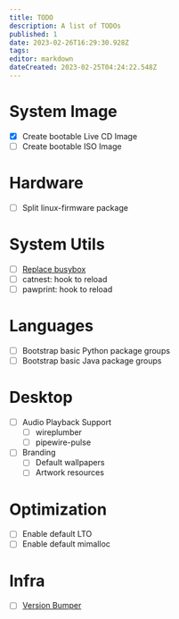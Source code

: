 ```yaml
---
title: TODO
description: A list of TODOs
published: 1
date: 2023-02-26T16:29:30.928Z
tags: 
editor: markdown
dateCreated: 2023-02-25T04:24:22.548Z
---
```


# System Image

- [x] Create bootable Live CD Image
- [ ] Create bootable ISO Image

# Hardware
- [ ] Split linux-firmware package

# System Utils

- [ ] [Replace busybox](/dev/todo/replace-busybox)
- [ ] catnest: hook to reload
- [ ] pawprint: hook to reload

# Languages

- [ ] Bootstrap basic Python package groups
- [ ] Bootstrap basic Java package groups

# Desktop

- [ ] Audio Playback Support
	- [ ] wireplumber
  - [ ] pipewire-pulse
- [ ] Branding
	- [ ] Default wallpapers
  - [ ] Artwork resources

# Optimization

- [ ] Enable default LTO
- [ ] Enable default mimalloc

# Infra

- [ ] [Version Bumper](/dev/todo/version-bumper)